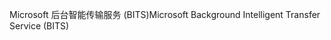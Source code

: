 <span data-ttu-id="985e2-101">Microsoft 后台智能传输服务 (BITS)</span><span class="sxs-lookup"><span data-stu-id="985e2-101">Microsoft Background Intelligent Transfer Service (BITS)</span></span>